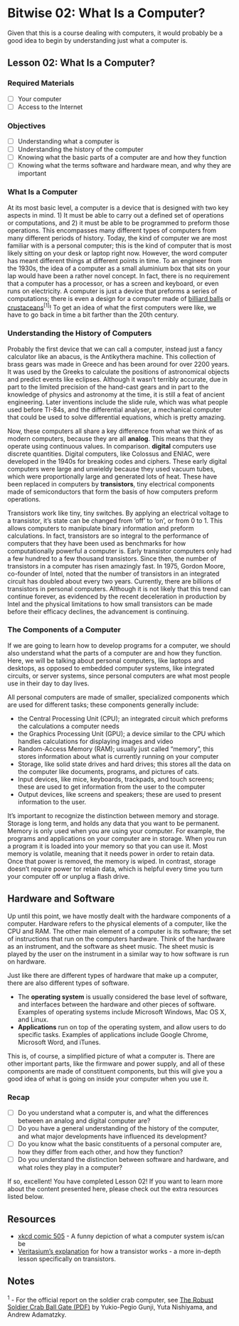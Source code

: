 # Bitwise 02: What Is a Computer?
Given that this is a course dealing with computers, it would probably be a good idea to begin by understanding just what a computer is.

## Lesson 02: What Is a Computer?
### Required Materials
* [ ] Your computer
* [ ] Access to the Internet

### Objectives
* [ ] Understanding what a computer is
* [ ] Understanding the history of the computer
* [ ] Knowing what the basic parts of a computer are and how they function
* [ ] Knowing what the terms software and hardware mean, and why they are important

### What Is a Computer
At its most basic level, a computer is a device that is designed with two key aspects in mind. 1) It must be able to carry out a defined set of operations or computations, and 2) it must be able to be programmed to preform those operations. This encompasses many different types of computers from many different periods of history. Today, the kind of computer we are most familiar with is a personal computer; this is the kind of computer that is most likely sitting on your desk or laptop right now. However, the word computer has meant different things at different points in time. To an engineer from the 1930s, the idea of a computer as a small aluminium box that sits on your lap would have been a rather novel concept. In fact, there is no requirement that a computer has a processor, or has a screen and keyboard, or even runs on electricity. A computer is just a device that preforms a series of computations; there is even a design for a computer made of [billiard balls](https://en.wikipedia.org/wiki/Billiard-ball_computer) or [crustaceans](http://www.wired.com/2012/04/soldier-crabs/)<sup>[1]</sup>! To get an idea of what the first computers were like, we have to go back in time a bit farther than the 20th century.

### Understanding the History of Computers
Probably the first device that we can call a computer, instead just a fancy calculator like an abacus, is the Antikythera machine. This collection of brass gears was made in Greece and has been around for over 2200 years. It was used by the Greeks to calculate the positions of astronomical objects and predict events like eclipses. Although it wasn’t terribly accurate, due in part to the limited precision of the hand-cast gears and in part to the knowledge of physics and astronomy at the time, it is still a feat of ancient engineering. Later inventions include the slide rule, which was what people used before TI-84s, and the differential analyser, a mechanical computer that could be used to solve differential equations, which is pretty amazing.

Now, these computers all share a key difference from what we think of as modern computers, because they are all **analog**. This means that they operate using continuous values. In comparison. **digital** computers use discrete quantities. Digital computers, like Colossus and ENIAC, were developed in the 1940s for breaking codes and ciphers. These early digital computers were large and unwieldy because they used vacuum tubes, which were proportionally large and generated lots of heat. These have been replaced in computers by **transistors**, tiny electrical components made of semiconductors that form the basis of how computers preform operations.

Transistors work like tiny, tiny switches. By applying an electrical voltage to a transistor, it’s state can be changed from ‘off’ to ‘on’, or from 0 to 1. This allows computers to manipulate binary information and preform calculations. In fact, transistors are so integral to the performance of computers that they have been used as benchmarks for how computationally powerful a computer is. Early transistor computers only had a few hundred to a few thousand transistors. Since then, the number of transistors in a computer has risen amazingly fast. In 1975, Gordon Moore, co-founder of Intel, noted that the number of transistors in an integrated circuit has doubled about every two years. Currently, there are billions of transistors in personal computers. Although it is not likely that this trend can continue forever, as evidenced by the recent deceleration in production by Intel and the physical limitations to how small transistors can be made before their efficacy declines, the advancement is continuing. 

### The Components of a Computer
If we are going to learn how to develop programs for a computer, we should also understand what the parts of a computer are and how they function. Here, we will be talking about personal computers, like laptops and desktops, as opposed to embedded computer systems, like integrated circuits, or server systems, since personal computers are what most people use in their day to day lives.

All personal computers are made of smaller, specialized components which are used for different tasks; these components generally include:
* the Central Processing Unit (CPU); an integrated circuit which preforms the calculations a computer needs
* the Graphics Processing Unit (GPU); a device similar to the CPU which handles calculations for displaying images and video
* Random-Access Memory (RAM); usually just called “memory”, this stores information about what is currently running on your computer
* Storage, like solid state drives and hard drives; this stores all the data on the computer like documents, programs, and pictures of cats.
* Input devices, like mice, keyboards, trackpads, and touch screens; these are used to get information from the user to the computer
* Output devices, like screens and speakers; these are used to present information to the user.

It’s important to recognize the distinction between memory and storage. Storage is long term, and holds any data that you want to be permanent. Memory is only used when you are using your computer. For example, the programs and applications on your computer are in storage. When you run a program it is loaded into your memory so that you can use it. Most memory is volatile, meaning that it needs power in order to retain data. Once that power is removed, the memory is wiped. In contrast, storage doesn’t require power tor retain data, which is helpful every time you turn your computer off or unplug a flash drive.

## Hardware and Software
Up until this point, we have mostly dealt with the hardware components of a computer. Hardware refers to the physical elements of a computer, like the CPU and RAM. The other main element of a computer is its software; the set of instructions that run on the computers hardware. Think of the hardware as an instrument, and the software as sheet music. The sheet music is played by the user on the instrument in a similar way to how software is run on hardware.

Just like there are different types of hardware that make up a computer, there are also different types of software. 
* The **operating system** is usually considered the base level of software, and interfaces between the hardware and other pieces of software. Examples of operating systems include Microsoft Windows, Mac OS X, and Linux.
* **Applications** run on top of the operating system, and allow users to do specific tasks. Examples of applications include Google Chrome, Microsoft Word, and iTunes.

This is, of course, a simplified picture of what a computer is. There are other important parts, like the firmware and power supply, and all of these components are made of constituent components, but this will give you a good idea of what is going on inside your computer when you use it.

### Recap
* [ ] Do you understand what a computer is, and what the differences between an analog and digital computer are?
* [ ] Do you have a general understanding of the history of the computer, and what major developments have influenced its development?
* [ ] Do you know what the basic constituents of a personal computer are, how they differ from each other, and how they function?
* [ ] Do you understand the distinction between software and hardware, and what roles they play in a computer?

If so, excellent! You have completed Lesson 02! If you want to learn more about the content presented here, please check out the extra resources listed below.

## Resources
* [xkcd comic 505](http://www.xkcd.com/505) - A funny depiction of what a computer system is/can be
* [Veritasium’s explanation](https://www.youtube.com/watch?v=IcrBqCFLHIY) for how a transistor works - a more in-depth lesson specifically on transistors.

## Notes
<sup>1</sup> - For the official report on the soldier crab computer, see [The Robust Soldier Crab Ball Gate (PDF)](http://www.complex-systems.com/pdf/20-2-2.pdf) by Yukio-Pegio Gunji, Yuta Nishiyama, and Andrew Adamatzky.